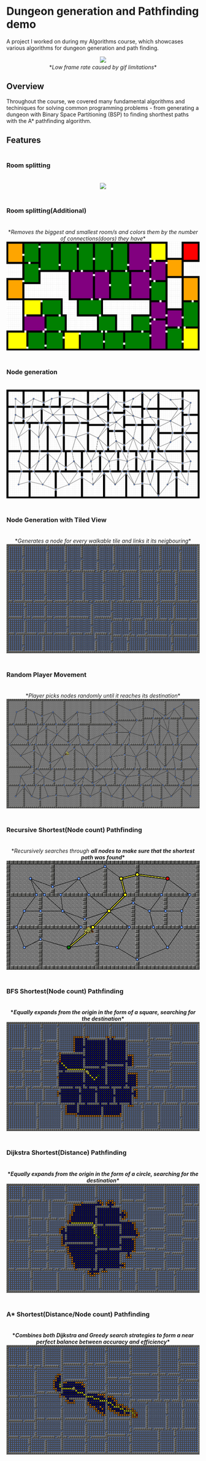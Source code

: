 # Dungeon generation and Pathfinding demo

A project I worked on during my Algorithms course, which showcases various algorithms for dungeon generation and path finding.

<p align="center">
  <img src="Media/demo.gif"><br/>
  *<i>Low frame rate caused by gif limitations</i>*
</p>

## Overview

Throughout the course, we covered many fundamental algorithms and techiniques for solving common programming problems - from generating a dungeon with Binary Space Partitioning (BSP) to finding shorthest paths with the A* pathfinding algorithm.

## Features

### <br>Room splitting<br><br>

<p align="center">
  <img src="Media/demo.gif"><br/>
</p>

### <br>Room splitting(Additional)<br><br>

<p align="center">
  *<i>Removes the biggest and smallest room/s and colors them by the number of connections(doors) they have</i>*<br>
  <img src="Media/room_splitting_good.jpg"><br/>
</p>

### <br>Node generation<br><br>

<p align="center">
  <img src="Media/node_generation.jpg"><br/>
</p>

### <br>Node Generation with Tiled View<br><br>

<p align="center">
  *<i>Generates a node for every walkable tile and links it its neigbouring</i>*<br>
  <img src="Media/node_generation_good.jpg"><br/>
</p>

### <br>Random Player Movement<br><br>

<p align="center">
  *<i>Player picks nodes randomly until it reaches its destination</i>*<br>
  <img src="Media/agent_random.jpg"><br/>
</p>

### <br>Recursive Shortest(Node count) Pathfinding<br><br>

<p align="center">
  *<i>Recursively searches through <b>all<b/> nodes to make sure that the shortest path was found</i>*<br>
  <img src="Media/agent_pathfinder_recursive.jpg"><br/>
</p>

### <br>BFS Shortest(Node count) Pathfinding<br><br>

<p align="center">
  *<i>Equally expands from the origin in the form of a square, searching for the destination</i>*<br>
  <img src="Media/agent_pathfinder_bfs.jpg"><br/>
</p>

### <br>Dijkstra Shortest(Distance) Pathfinding<br><br>

<p align="center">
  *<i>Equally expands from the origin in the form of a circle, searching for the destination</i>*<br>
  <img src="Media/agent_pathfinder_dijkstra.jpg"><br/>
</p>

### <br>A* Shortest(Distance/Node count) Pathfinding<br><br>

<p align="center">
  *<i>Combines both Dijkstra and Greedy search strategies to form a near perfect balance between accuracy and efficiency</i>*<br>
  <img src="Media/agent_pathfinder_astart.jpg"><br/>
</p>
